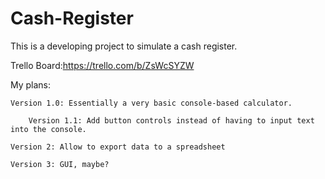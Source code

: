 # Cash-Register
 
This is a developing project to simulate a cash register.

Trello Board:https://trello.com/b/ZsWcSYZW

My plans:

	Version 1.0: Essentially a very basic console-based calculator.
		
		Version 1.1: Add button controls instead of having to input text into the console.

	Version 2: Allow to export data to a spreadsheet
	
	Version 3: GUI, maybe?
